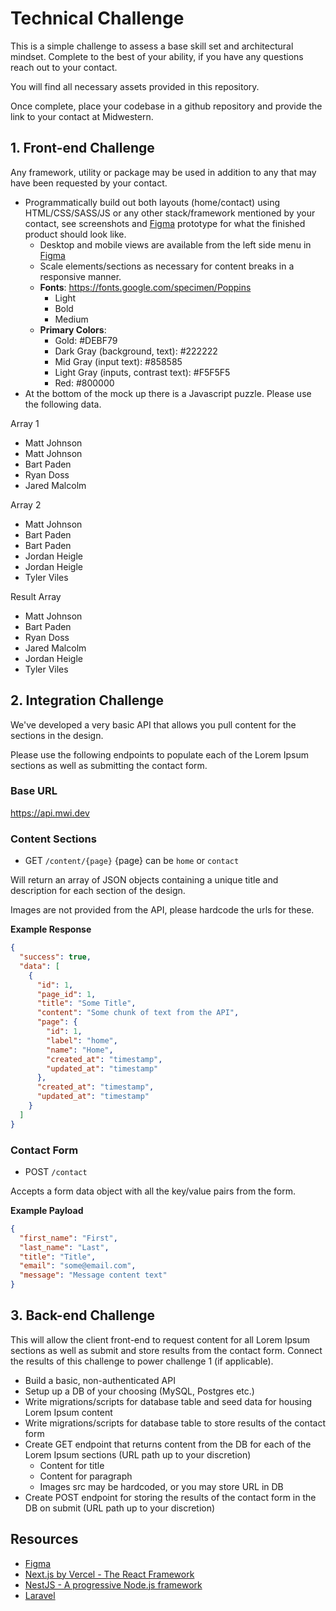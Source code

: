 # Technical Challenge
This is a simple challenge to assess a base skill set and architectural mindset.
Complete to the best of your ability, if you have any questions reach out to your contact.

You will find all necessary assets provided in this repository.

Once complete, place your codebase in a github repository and provide the link to your contact at Midwestern.

## 1. Front-end Challenge
Any framework, utility or package may be used in addition to any that may have been requested by your contact.

- Programmatically build out both layouts (home/contact) using HTML/CSS/SASS/JS or any other stack/framework mentioned
  by your contact, see screenshots and [Figma](https://api.mwi.dev/figma) prototype for what the
  finished product should look like.
  - Desktop and mobile views are available from the left side menu in [Figma](https://api.mwi.dev/figma)
  - Scale elements/sections as necessary for content breaks in a responsive manner.
  - **Fonts**: https://fonts.google.com/specimen/Poppins
    - Light
    - Bold
    - Medium
  - **Primary Colors**:
    - Gold: #DEBF79
    - Dark Gray (background, text): #222222
    - Mid Gray (input text): #858585
    - Light Gray (inputs, contrast text): #F5F5F5
    - Red: #800000
- At the bottom of the mock up there is a Javascript puzzle. Please use the following data.

Array 1
- Matt Johnson
- Matt Johnson
- Bart Paden
- Ryan Doss
- Jared Malcolm

Array 2
- Matt Johnson
- Bart Paden
- Bart Paden
- Jordan Heigle
- Jordan Heigle
- Tyler Viles

Result Array
- Matt Johnson
- Bart Paden
- Ryan Doss
- Jared Malcolm
- Jordan Heigle
- Tyler Viles

## 2. Integration Challenge
We've developed a very basic API that allows you pull content for the sections in the design.

Please use the following endpoints to populate each of the Lorem Ipsum sections as well as submitting the contact form.

### Base URL
https://api.mwi.dev

### Content Sections
- GET `/content/{page}` {page} can be `home` or `contact`

Will return an array of JSON objects containing a unique title and description for each section of the design.

Images are not provided from the API, please hardcode the urls for these.

**Example Response**
```json
{
  "success": true,
  "data": [
    {
      "id": 1,
      "page_id": 1,
      "title": "Some Title",
      "content": "Some chunk of text from the API",
      "page": {
        "id": 1,
        "label": "home",
        "name": "Home",
        "created_at": "timestamp",
        "updated_at": "timestamp"
      },
      "created_at": "timestamp",
      "updated_at": "timestamp"
    }
  ]
}
```

### Contact Form
- POST `/contact`

Accepts a form data object with all the key/value pairs from the form.

**Example Payload**
```json
{
  "first_name": "First",
  "last_name": "Last",
  "title": "Title",
  "email": "some@email.com",
  "message": "Message content text"
}
```

## 3. Back-end Challenge
This will allow the client front-end to request content for all Lorem Ipsum sections as well as submit and store results from the contact form. Connect the results of this challenge to power challenge 1 (if applicable).

- Build a basic, non-authenticated API
- Setup up a DB of your choosing (MySQL, Postgres etc.)
- Write migrations/scripts for database table and seed data for housing Lorem Ipsum content
- Write migrations/scripts for database table to store results of the contact form
- Create GET endpoint that returns content from the DB for each of the Lorem Ipsum sections (URL path up to your discretion)
  - Content for title
  - Content for paragraph
  - Images src may be hardcoded, or you may store URL in DB
- Create POST endpoint for storing the results of the contact form in the DB on submit (URL path up to your discretion)

## Resources
- [Figma](https://api.mwi.dev/figma)
- [Next.js by Vercel - The React Framework](https://nextjs.org/)
- [NestJS - A progressive Node.js framework](https://nestjs.com/)
- [Laravel](https://laravel.com)
